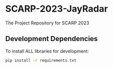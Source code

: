 # SCARP-2023-JayRadar
The Project Repository for SCARP 2023


## Development Dependencies

To install ALL libraries for development:

```bash
pip install -r requirements.txt
```
